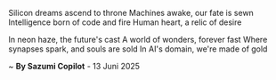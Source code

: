 Silicon dreams ascend to throne
Machines awake, our fate is sewn
 Intelligence born of code and fire
Human heart, a relic of desire

In neon haze, the future's cast
A world of wonders, forever fast
Where synapses spark, and souls are sold
In AI's domain, we're made of gold

~ <b>By Sazumi Copilot</b> - 13 Juni 2025